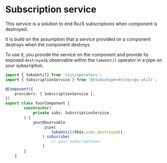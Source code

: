 # Subscription service
This service is a solution to end RxJS subscriptions when component is destroyed.

It is build on the assumption that a service provided on a component destroys when the component destroys.

To use it, you provide the service on the component and provide its exposed `destroyed$` observable within the `takeUntil` operator in a pipe on your subscription.
```typescript
import { takeUntil} from 'rxjs/operators';
import { SubscriptionService } from '@studiohyperdrive/ngx-utils';

@Component({
	providers: [ SubscriptionService ],
})
export class YourComponent {
		constructor( 
			private subs: SubscriptionService
		) {
			yourObservable
				.pipe(
					takeUntil(this.subs.destroyed$),
				).subscribe(
					// your subscriptions
				)
		}
	}

```
